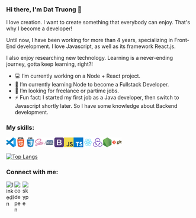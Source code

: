 ### Hi there, I'm Dat Truong 👋

I love creation. I want to create something that everybody can enjoy. That's why I become a developer!

Until now, I have been working for more than 4 years, specializing in Front-End development. I love Javascript, as well as its framework React.js.

I also enjoy researching new technology. Learning is a never-ending journey, gotta keep learning, right?!

- 💻 I’m currently working on a Node + React project.
- 🌱 I’m currently learning Node to become a Fullstack Developer.
- 🔭 I’m looking for freelance or partime jobs.
- ⚡ Fun fact: I started my first job as a Java developer, then switch to Javascript shortly later. So I have some knowledge about Backend development.

### My skills:

<img align="left" width="26px" src="https://raw.githubusercontent.com/github/explore/80688e429a7d4ef2fca1e82350fe8e3517d3494d/topics/visual-studio-code/visual-studio-code.png" />
<img align="left" width="26px" src="https://raw.githubusercontent.com/github/explore/80688e429a7d4ef2fca1e82350fe8e3517d3494d/topics/html/html.png" />
<img align="left" width="26px" src="https://raw.githubusercontent.com/github/explore/80688e429a7d4ef2fca1e82350fe8e3517d3494d/topics/css/css.png" />
<img align="left" width="26px" src="https://raw.githubusercontent.com/github/explore/80688e429a7d4ef2fca1e82350fe8e3517d3494d/topics/sass/sass.png" />
<img align="left" width="26px" src="https://raw.githubusercontent.com/github/explore/80688e429a7d4ef2fca1e82350fe8e3517d3494d/topics/less/less.png" />
<img align="left" width="26px" src="https://raw.githubusercontent.com/github/explore/80688e429a7d4ef2fca1e82350fe8e3517d3494d/topics/bootstrap/bootstrap.png" />
<img align="left" width="26px" src="https://raw.githubusercontent.com/github/explore/80688e429a7d4ef2fca1e82350fe8e3517d3494d/topics/javascript/javascript.png"  />
<img align="left" width="26px" src="https://raw.githubusercontent.com/github/explore/80688e429a7d4ef2fca1e82350fe8e3517d3494d/topics/typescript/typescript.png"  />
<img align="left" width="26px" src="https://raw.githubusercontent.com/github/explore/80688e429a7d4ef2fca1e82350fe8e3517d3494d/topics/react/react.png" />
<img align="left" width="26px" src="https://raw.githubusercontent.com/github/explore/80688e429a7d4ef2fca1e82350fe8e3517d3494d/topics/redux/redux.png" />
<img align="left" width="26px" src="https://raw.githubusercontent.com/github/explore/80688e429a7d4ef2fca1e82350fe8e3517d3494d/topics/nodejs/nodejs.png" />
<img width="26px" src="https://raw.githubusercontent.com/github/explore/80688e429a7d4ef2fca1e82350fe8e3517d3494d/topics/git/git.png" />

[![Top Langs](https://github-readme-stats.vercel.app/api/top-langs/?username=QuocDat1994&layout=compact)]()

### Connect with me:

[<img align="left" alt="linkedIn" width="22px" src="https://cdn.jsdelivr.net/npm/simple-icons@v3/icons/linkedin.svg" />][linkedin]
[<img align="left" alt="codepen" width="22px" src="https://cdn.jsdelivr.net/npm/simple-icons@3.13.0/icons/codepen.svg" />][codepen]
[<img align="left" alt="skype" width="22px" src="https://cdn.jsdelivr.net/npm/simple-icons@v3/icons/skype.svg" />][skype]

[linkedin]: https://www.linkedin.com/in/dattruongnq/
[codepen]: https://codepen.io/quocdat1994 
[skype]: https://skype:live:quocdat1994_3?chat
